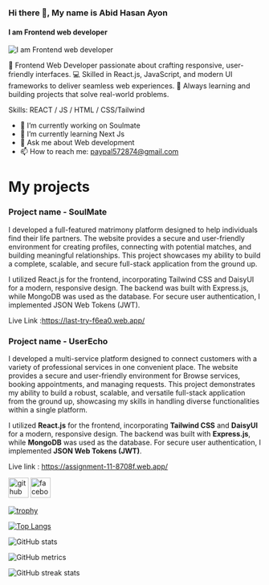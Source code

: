### Hi there 👋, My name is Abid Hasan Ayon
#### I am Frontend web developer
![I am Frontend web developer](https://i.ibb.co.com/yFZ2kgpL/Black-and-Yellow-Web-Developer-Linked-In-Banner.png)

🚀 Frontend Web Developer passionate about crafting responsive, user-friendly interfaces.
💻 Skilled in React.js, JavaScript, and modern UI frameworks to deliver seamless web experiences.
🌱 Always learning and building projects that solve real-world problems.

Skills:  REACT / JS / HTML / CSS/Tailwind

- 🔭 I’m currently working on Soulmate 
- 🌱 I’m currently learning Next Js 
- 💬 Ask me about Web development 
- 📫 How to reach me: paypal572874@gmail.com

<h1>My projects</h1> 
<h3>Project name - SoulMate</h3>
<p> 

I developed a full-featured matrimony platform designed to help individuals find their life partners. The website provides a secure and user-friendly environment for creating profiles, connecting with potential matches, and building meaningful relationships. This project showcases my ability to build a complete, scalable, and secure full-stack application from the ground up.

I utilized React.js for the frontend, incorporating Tailwind CSS and DaisyUI for a modern, responsive design. The backend was built with Express.js, while MongoDB was used as the database. For secure user authentication, I implemented JSON Web Tokens (JWT).

Live Link :https://last-try-f6ea0.web.app/
</p>

<h3>Project name - UserEcho</h3>
<p>I developed a multi-service platform designed to connect customers with a variety of professional services in one convenient place. The website provides a secure and user-friendly environment for Browse services, booking appointments, and managing requests. This project demonstrates my ability to build a robust, scalable, and versatile full-stack application from the ground up, showcasing my skills in handling diverse functionalities within a single platform.

I utilized **React.js** for the frontend, incorporating **Tailwind CSS** and **DaisyUI** for a modern, responsive design. The backend was built with **Express.js**, while **MongoDB** was used as the database. For secure user authentication, I implemented **JSON Web Tokens (JWT)**.

Live link : https://assignment-11-8708f.web.app/

</p>

[<img src='https://cdn.jsdelivr.net/npm/simple-icons@3.0.1/icons/github.svg' alt='github' height='40'>](https://github.com/Ayon203008)  [<img src='https://cdn.jsdelivr.net/npm/simple-icons@3.0.1/icons/facebook.svg' alt='facebook' height='40'>](https://www.facebook.com/ayon.ayon.583234)  

[![trophy](https://github-profile-trophy.vercel.app/?username=Ayon203008)](https://github.com/ryo-ma/github-profile-trophy)

[![Top Langs](https://github-readme-stats.vercel.app/api/top-langs/?username=Ayon203008)](https://github.com/anuraghazra/github-readme-stats)

![GitHub stats](https://github-readme-stats.vercel.app/api?username=Ayon203008&show_icons=true&count_private=true)  

![GitHub metrics](https://metrics.lecoq.io/Ayon203008)  

![GitHub streak stats](https://streak-stats.demolab.com/?user=Ayon203008)  

